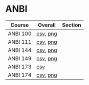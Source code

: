# ANBI

| Course | Overall | Section |
| ------ | ------- | ------- |
| ANBI 100 | [csv](https://github.com/UCSD-Historical-Enrollment-Data/2024Spring/blob/main/overall/ANBI%20100.csv), [png](https://raw.githubusercontent.com/UCSD-Historical-Enrollment-Data/2024Spring/main/plot_overall/ANBI%20100.png) |  |
| ANBI 111 | [csv](https://github.com/UCSD-Historical-Enrollment-Data/2024Spring/blob/main/overall/ANBI%20111.csv), [png](https://raw.githubusercontent.com/UCSD-Historical-Enrollment-Data/2024Spring/main/plot_overall/ANBI%20111.png) |  |
| ANBI 144 | [csv](https://github.com/UCSD-Historical-Enrollment-Data/2024Spring/blob/main/overall/ANBI%20144.csv), [png](https://raw.githubusercontent.com/UCSD-Historical-Enrollment-Data/2024Spring/main/plot_overall/ANBI%20144.png) |  |
| ANBI 149 | [csv](https://github.com/UCSD-Historical-Enrollment-Data/2024Spring/blob/main/overall/ANBI%20149.csv), [png](https://raw.githubusercontent.com/UCSD-Historical-Enrollment-Data/2024Spring/main/plot_overall/ANBI%20149.png) |  |
| ANBI 173 | [csv](https://github.com/UCSD-Historical-Enrollment-Data/2024Spring/blob/main/overall/ANBI%20173.csv) |  |
| ANBI 174 | [csv](https://github.com/UCSD-Historical-Enrollment-Data/2024Spring/blob/main/overall/ANBI%20174.csv), [png](https://raw.githubusercontent.com/UCSD-Historical-Enrollment-Data/2024Spring/main/plot_overall/ANBI%20174.png) |  |
